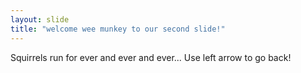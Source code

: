 ```yaml
---
layout: slide
title: "welcome wee munkey to our second slide!"
---
```

Squirrels run for ever and ever and ever...
Use left arrow to go back!
